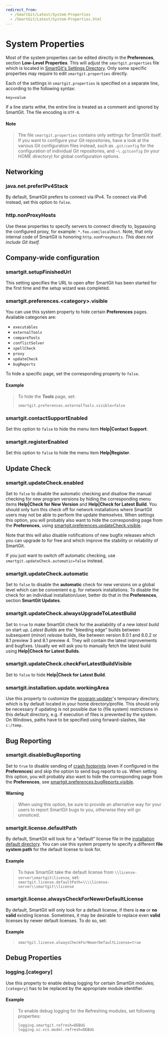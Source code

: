```yaml
---
redirect_from:
  - /SmartGit/Latest/System-Properties
  - /SmartGit/Latest/System-Properties.html
---
```

# System Properties

Most of the system properties can be edited directly in the **Preferences**, section **Low-Level Properties**.
This will adjust the `smartgit.properties` file which is located in [SmartGit's Settings Directory](Installation-and-Files.md#default-path-of-smartgits-settings-directory).
Only some specific properties may require to edit `smartgit.properties` directly.

Each of the settings in `smartgit.properties` is specified on a separate line, according to the following syntax:

`key=value`

If a line starts with`#`, the entire line is treated as a comment and ignored by SmartGit.
The file encoding is `UTF-8`.

#### Note
>
>
>The file `smartgit.properties` contains only settings for SmartGit
>itself. If you want to configure your Git repositories, have a look at
>the various Git configuration files instead, such as `.git/config` for
>the configuration of individual Git repositories, and `~\.gitconfig` (in
>your HOME directory) for global configuration options.
>
>

## Networking

### java.net.preferIPv4Stack

By default, SmartGit prefers to connect via IPv4.
To connect via IPv6 instead, set this option to `false`.

### http.nonProxyHosts

Use these properties to specify servers to connect directly to, bypassing the configured proxy, for example: `*.foo.com|localhost`.
Note, that only internal code of SmartGit is honoring `http.nonProxyHosts`.
*This does not include Git itself.*

## Company-wide configuration

### smartgit.setupFinishedUrl

This setting specifies the URL to open after SmartGit has been started for the first time and the setup wizard was completed.

### smartgit.preferences.\<category>.visible

You can use this system property to hide certain **Preferences** pages.
Available categories are:

-   `executables`
-   `externalTools`
-   `compareTools`
-   `conflictSolver`
-   `spellCheck`
-   `proxy`
-   `updateCheck`
-   `bugReports`

To hide a specific page, set the corresponding property to `false`.



#### Example
> To hide the **Tools** page, set:
> ``` text
> smartgit.preferences.externalTools.visible=false
> ```

### smartgit.contactSupportEnabled

Set this option to `false` to hide the menu item **Help\|Contact Support**.

### smartgit.registerEnabled

Set this option to `false` to hide the menu item **Help\|Register**.

## Update Check

### smartgit.updateCheck.enabled

Set to `false` to disable the automatic checking and disallow the manual checking for new program versions by hiding the corresponding menu items **Help\|Check for New Version** and **Help\|Check for Latest Build**.
You should only turn this check off for network installations where SmartGit users may not be able to perform the update themselves.
When settings this option, you will probably also want to hide the corresponding page from the **Preferences**, using [smartgit.preferences.updateCheck.visible](#smartgitpreferencescategoryvisible).

Note that this will also disable notifications of new bugfix releases which you can upgrade to for free and which improve the stability or reliability of SmartGit.

If you just want to switch off automatic checking, use `smartgit.updateCheck.automatic=false` instead.

### smartgit.updateCheck.automatic

Set to `false` to disable the **automatic** check for new versions on a global level which can be convenient e.g. for network installations.
To disable the check for an individual installation/user, better do that in the **Preferences**, section **SmartGit Updates**.

### smartgit.updateCheck.alwaysUpgradeToLatestBuild

Set to `true` to make SmartGit check for the availability of a new *latest build* on start up.
*Latest Builds* are the "bleeding edge" builds between subsequent (minor) *release* builds, like between version 8.0.1 and 8.0.2 or 8.1 preview 3 and 8.1 preview 4.
They will contain the latest improvements and bugfixes.
Usually we will ask you to manually fetch the latest build using **Help\|Check for Latest Builds**.

### smartgit.updateCheck.checkForLatestBuildVisible

Set to `false` to hide **Help\|Check for Latest Build**.

### smartgit.installation.update.workingArea

Use this property to customize the [program updater](Installation-and-Files.md)'s temporary directory, which is by default located in your home directory/profile.
This should only be necessary if updating is not possible due to (file system) restrictions in this default directory, e.g. if execution of files is prevented by the system.
On Windows, paths have to be specified using forward-slashes, like `c:/temp`.

## Bug Reporting

### smartgit.disableBugReporting

Set to `true` to disable sending of [crash footprints](Bug-Reports.md) (even if configured in the **Preferences**) and skip the option to send bug reports to us.
When setting this option, you will probably also want to hide the corresponding page from the **Preferences**, see [smartgit.preferences.bugReports.visible](#smartgitpreferencescategoryvisible).


#### Warning
> When using this option, be sure to provide an alternative way for your users to report SmartGit bugs to you, otherwise they will go unnoticed.


### smartgit.license.defaultPath

By default, SmartGit will look for a "default" license file in the [installation default directory](Company-wide-installation.md).
You can use this system property to specify a different **file system path** for the default license to look for.


#### Example
> To have SmartGit take the default license from `\\license-server\smartgit\license`, set:
>`smartgit.license.defaultPath=\\\\license-server\\smartgit\\license`

### smartgit.license.alwaysCheckForNewerDefaultLicense

By default, SmartGit will only look for a default license, if there is **no** or **no valid** existing license.
Sometimes, it may be desirable to replace even **valid** licenses by newer default licenses.
To do so, set:

#### Example
>`smartgit.license.alwaysCheckForNewerDefaultLicense=true`


## Debug Properties

### logging.\[category\]

Use this property to enable debug logging for certain SmartGit modules; `[category]` has to be replaced by the appropriate module identifier.


#### Example
>To enable debug logging for the Refreshing modules, set following properties:
> ``` text
> logging.smartgit.refresh=DEBUG
> logging.sc.vcs.model.refresh=DEBUG
> ```
